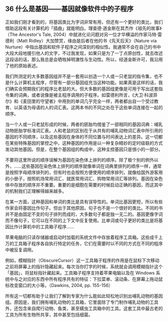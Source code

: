 ## 36 什么是基因——基因就像软件中的子程序

正如我们刚才看到的，将基因类比为字词非常有用，但还有一个更好的类比，我们借助这段有关计算机的「插曲」就能明白。理查德·道金斯在其杰作《祖先的故事》（The Ancestor's Tale, 2004）中就进化论问题对另一位才华横溢的作家马特·雷德利（Matt Ridley）大加赞赏，缘由是后者在他的书《先天后天》（Nature via Nurture）中指出基因和软件子程序之间深刻的相似性。我通常不会在自己的书中大段大段地援引他人的文字，不过我发现，如果只是为了一丁点原创性，就去改述这段话的话，那么我总是会牺牲掉明澈性与生动性。所以，经道金斯许可，我沿用了他的原始表述。

我们所测定的大多数基因组并不是一套用以创造一个人或一只老鼠的指令集，也不是什么计算机主程序，尽管有一部分基因组充当这种功能。如果真是这样的话，我们确实会预期我们的程序比老鼠的大。但大多数的基因组更像是可用于写出这套指令集的词典，或者说像是被主程序调用的子程序。如雷德利所言，《大卫·科波菲尔》和《麦田里的守望者》中用到的单词几乎完全一样，两者都出自一个受过教育、以英语为母语的人的词汇表。这两本书的不同之处在于这些单词连接在一起的顺序。

当一个人或一只老鼠形成的时候，两者的胚胎均借鉴了一部相同的基因词典：哺乳动物胚胎学标准词汇表。人和老鼠的区别在于从共有的哺乳动物词汇表中所引用的基因的不同顺序，以及这些基因在身体的不同位置与时间表达上的差异。这一切都在某些特殊基因的掌控之中，这种基因的作用是以一种复杂精妙的定时级联的方式发动其他基因。但是，在整个基因组的构成中，这种主控基因只是很小的一部分。

不要将这里所说的顺序误解为基因在染色体上排列的顺序。除了极个别的例外以外，……这些基因在染色体上排列的顺序就像单词在词典里排列的顺序一样，通常是按照字母顺序排列的，但有时也会按照方便使用的顺序排列，就像给国外游客用的小册子，按照机场常用词汇、就医常用词汇、购物常用词汇等排列。基因在染色体中存放的顺序并不重要。重要的是细胞在需要的时候启动正确的基因，而这其中的机制我们正理解得越来越多。

在某一方面，这种基因和单词的类比是具有误导性的。单词比基因更短，所以有些作家会将基因比作句子。但出于其他原因，句子也不是一个很好的类比。不同的书并不是由固定不变的句子排列而成的，大多数句子都是独一无二的。基因更像字词而不像句子，它可以在不同的上下文中反复使用。比单词或句子更好的类比是将基因比作计算机中的工具箱子程序……

苹果电脑的只读存储器或启动时加载的系统文件中存放着程序工具箱。这些成千上万的工具箱子程序各自执行特定的任务，它们在需要时以不同的方式在不同的程序中被反复调用。

例如，模糊指针（ObscureCursor）这一工具箱子程序的作用是在鼠标下次移动之前将屏幕上的指针隐藏起来。每次当你打字的时候，系统就会调用模糊指针这个「基因」，将鼠标指针藏起来。工具箱子程序支持着苹果电脑以及在 Windows 系统中与之对应的东西中所有程序共有的特征：下拉菜单、滚动条、在屏幕上拖动鼠标改变窗口的大小等。（Dawkins, 2004, pp. 155-156）

所有这一切都有助于让我们了解到专家为什么能如此轻松地识别出哺乳动物的基因组。原因是，我们拥有哺乳动物的工具箱，它里面除了专门制作哺乳动物的工具外，还包含来自爬行动物、鱼类，甚至蠕虫工具箱中的工具。这套工具中最古老的工具为所有生物所共享，其中甚至包括细菌。


